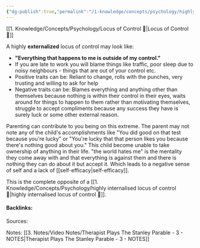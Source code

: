 ```yaml
---
{"dg-publish":true,"permalink":"/1-knowledge/concepts/psychology/highly-externalised-locus-of-control/","tags":["psychology"]}
---
```


[[1. Knowledge/Concepts/Psychology/Locus of Control 🌱\|Locus of Control 🌱]]

A highly **externalized** locus of control may look like: 
- **"Everything that happens to me is outside of my control."**
- If you are late to work you will blame things like traffic, poor sleep due to noisy neighbours - things that are out of your control etc.
- Positive traits can be: Reliant to change, rolls with the punches, very trusting and willing to ask for help
- Negative traits can be: Blames everything and anything other than themselves because nothing is within their control in their eyes, waits around for things to happen to them rather than motivating themselves, struggle to accept compliments because any success they have is surely luck or some other external reason. 

Parenting can contribute to you being on this extreme. The parent may not note any of the child's accomplishments like "You did good on that test because you're lucky" or "You're lucky that that person likes you because there's nothing good about you."
This child become unable to take ownership of anything in their life. "the world hates me" is the mentality they come away with and that everything is against them and there is nothing they can do about it but accept it. Which leads to a negative sense of self and a lack of [[self-efficacy\|self-efficacy]]. 



This is the complete opposite of a [[1. Knowledge/Concepts/Psychology/highly internalised locus of control 🌱\|highly internalised locus of control 🌱]]. 
#### Backlinks:
Sources:


Notes:
[[3. Notes/Video Notes/Therapist Plays The Stanley Parable - 3 - NOTES\|Therapist Plays The Stanley Parable - 3 - NOTES]]